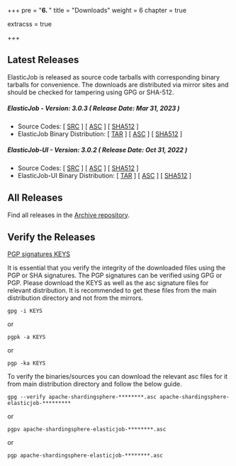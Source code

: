 +++
pre = "<b>6. </b>"
title = "Downloads"
weight = 6
chapter = true

extracss = true

+++

## Latest Releases

ElasticJob is released as source code tarballs with corresponding binary tarballs for convenience. 
The downloads are distributed via mirror sites and should be checked for tampering using GPG or SHA-512.

##### ElasticJob - Version: 3.0.3 ( Release Date: Mar 31, 2023 )

- Source Codes: [ [SRC](https://www.apache.org/dyn/closer.lua/shardingsphere/elasticjob-3.0.3/apache-shardingsphere-elasticjob-3.0.3-src.zip) ] [ [ASC](https://downloads.apache.org/shardingsphere/elasticjob-3.0.3/apache-shardingsphere-elasticjob-3.0.3-src.zip.asc) ] [ [SHA512](https://downloads.apache.org/shardingsphere/elasticjob-3.0.3/apache-shardingsphere-elasticjob-3.0.3-src.zip.sha512) ]
- ElasticJob Binary Distribution: [ [TAR](https://www.apache.org/dyn/closer.lua/shardingsphere/elasticjob-3.0.3/apache-shardingsphere-elasticjob-3.0.3-lite-bin.tar.gz) ] [ [ASC](https://downloads.apache.org/shardingsphere/elasticjob-3.0.3/apache-shardingsphere-elasticjob-3.0.3-lite-bin.tar.gz.asc) ] [ [SHA512](https://downloads.apache.org/shardingsphere/elasticjob-3.0.3/apache-shardingsphere-elasticjob-3.0.3-lite-bin.tar.gz.sha512) ]

##### ElasticJob-UI - Version: 3.0.2 ( Release Date: Oct 31, 2022 )

- Source Codes: [ [SRC](https://www.apache.org/dyn/closer.lua/shardingsphere/elasticjob-ui-3.0.2/apache-shardingsphere-elasticjob-3.0.2-ui-src.zip) ] [ [ASC](https://downloads.apache.org/shardingsphere/elasticjob-ui-3.0.2/apache-shardingsphere-elasticjob-3.0.2-ui-src.zip.asc) ] [ [SHA512](https://downloads.apache.org/shardingsphere/elasticjob-ui-3.0.2/apache-shardingsphere-elasticjob-3.0.2-ui-src.zip.sha512) ]
- ElasticJob-UI Binary Distribution: [ [TAR](https://www.apache.org/dyn/closer.lua/shardingsphere/elasticjob-ui-3.0.2/apache-shardingsphere-elasticjob-3.0.2-lite-ui-bin.tar.gz) ] [ [ASC](https://downloads.apache.org/shardingsphere/elasticjob-ui-3.0.2/apache-shardingsphere-elasticjob-3.0.2-lite-ui-bin.tar.gz.asc) ] [ [SHA512](https://downloads.apache.org/shardingsphere/elasticjob-ui-3.0.2/apache-shardingsphere-elasticjob-3.0.2-lite-ui-bin.tar.gz.sha512) ]

## All Releases

Find all releases in the [Archive repository](https://archive.apache.org/dist/shardingsphere/).

## Verify the Releases

[PGP signatures KEYS](https://downloads.apache.org/shardingsphere/KEYS)

It is essential that you verify the integrity of the downloaded files using the PGP or SHA signatures. 
The PGP signatures can be verified using GPG or PGP. Please download the KEYS as well as the asc signature files for relevant distribution. 
It is recommended to get these files from the main distribution directory and not from the mirrors.

```shell
gpg -i KEYS
```

or

```shell
pgpk -a KEYS
```

or

```shell
pgp -ka KEYS
```

To verify the binaries/sources you can download the relevant asc files for it from main distribution directory and follow the below guide.

```shell
gpg --verify apache-shardingsphere-********.asc apache-shardingsphere-elasticjob-*********
```

or

```shell
pgpv apache-shardingsphere-elasticjob-********.asc
```

or

```shell
pgp apache-shardingsphere-elasticjob-********.asc
```
